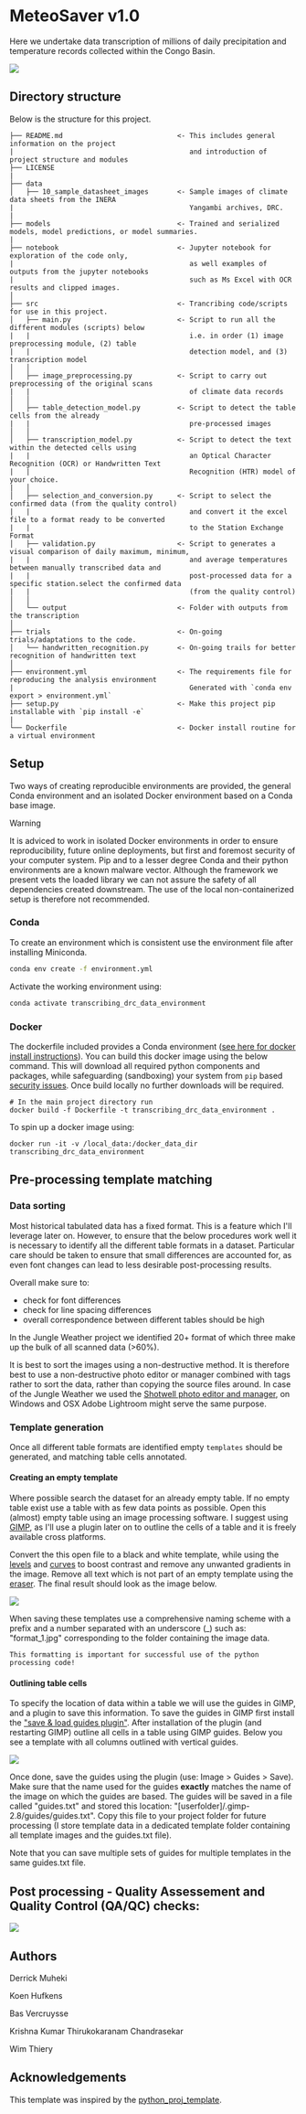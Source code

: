 # MeteoSaver v1.0

Here we undertake data transcription of millions of daily precipitation and temperature records 
collected within the Congo Basin.

![](docs/data_rescue_flowchart.png)


## Directory structure

Below is the structure for this project.

```
├── README.md                            <- This includes general information on the project
|                                           and introduction of project structure and modules
├── LICENSE
|
├── data
│   ├── 10_sample_datasheet_images       <- Sample images of climate data sheets from the INERA
|                                           Yangambi archives, DRC.
|
├── models                               <- Trained and serialized models, model predictions, or model summaries. 
|
├── notebook                             <- Jupyter notebook for exploration of the code only,
|                                           as well examples of outputs from the jupyter notebooks
|                                           such as Ms Excel with OCR results and clipped images.
│
├── src                                  <- Trancribing code/scripts for use in this project.
│   ├── main.py                          <- Script to run all the different modules (scripts) below
|   |                                       i.e. in order (1) image preprocessing module, (2) table
|   |                                       detection model, and (3) transcription model
│   │
│   ├── image_preprocessing.py           <- Script to carry out preprocessing of the original scans
|   |                                       of climate data records
│   │
│   ├── table_detection_model.py         <- Script to detect the table cells from the already
|   |                                       pre-processed images
│   │
│   ├── transcription_model.py           <- Script to detect the text within the detected cells using
|   |                                       an Optical Character Recognition (OCR) or Handwritten Text
|   |                                       Recognition (HTR) model of your choice.
|   │
│   ├── selection_and_conversion.py      <- Script to select the confirmed data (from the quality control)
|   |                                       and convert it the excel file to a format ready to be converted
|   |                                       to the Station Exchange Format
│   ├── validation.py                    <- Script to generates a visual comparison of daily maximum, minimum,
|   |                                       and average temperatures between manually transcribed data and
|   |                                       post-processed data for a specific station.select the confirmed data
|   |                                       (from the quality control)                                                                              
│   │
│   └── output                           <- Folder with outputs from the transcription
│
├── trials                               <- On-going trials/adaptations to the code.            
│   └── handwritten_recognition.py       <- On-going trails for better recognition of handwritten text
│
├── environment.yml                      <- The requirements file for reproducing the analysis environment
|                                           Generated with `conda env export > environment.yml`
├── setup.py                             <- Make this project pip installable with `pip install -e`
|
└── Dockerfile                           <- Docker install routine for a virtual environment

```

## Setup

Two ways of creating reproducible environments are provided, the general Conda environment and an isolated Docker environment based on a Conda base image.

> [!WARNING]
> It is adviced to work in isolated Docker environments in order to ensure reproducibility, future online deployments, but first and foremost security of your computer system. Pip and to a lesser degree Conda and their python environments are a known malware vector. Although the framework we present vets the loaded library we can not assure the safety of all dependencies created downstream. The use of the local non-containerized setup is therefore not recommended.

### Conda

To create an environment which is consistent use the environment file after installing Miniconda.

```bash
conda env create -f environment.yml
```

Activate the working environment using:

```bash
conda activate transcribing_drc_data_environment
```

### Docker

The dockerfile included provides a Conda environment ([see here for docker install instructions](https://docs.docker.com/engine/install/)).
You can build this docker image using the below command. This will download all required
python components and packages, while safeguarding (sandboxing) your system
from `pip` based [security issues](https://www.bleepingcomputer.com/news/security/pypi-suspends-new-user-registration-to-block-malware-campaign/). Once build locally no further downloads 
will be required.

```
# In the main project directory run
docker build -f Dockerfile -t transcribing_drc_data_environment .
```

To spin up a docker image using:

```
docker run -it -v /local_data:/docker_data_dir transcribing_drc_data_environment
```

## Pre-processing template matching

### Data sorting

Most historical tabulated data has a fixed format. This is a feature which I'll leverage later on. However, to ensure that the below procedures work well it is necessary to identify all the different table formats in a dataset. Particular care should be taken to ensure that small differences are accounted for, as even font changes can lead to less desirable post-processing results.

Overall make sure to:

- check for font differences
- check for line spacing differences
- overall correspondence between different tables should be high

In the Jungle Weather project we identified 20+ format of which three make up the bulk of all scanned data (>60%).

It is best to sort the images using a non-destructive method. It is therefore best to use a non-destructive photo editor or manager combined with tags rather to sort the data, rather than copying the source files around. In case of the Jungle Weather we used the [Shotwell photo editor and manager](https://wiki.gnome.org/Apps/Shotwell), on Windows and OSX Adobe Lightroom might serve the same purpose.

### Template generation

Once all different table formats are identified empty `templates` should be generated, and matching table cells annotated.

#### Creating an empty template

Where possible search the dataset for an already empty table. If no empty table exist use a table with as few data points as possible. Open this (almost) empty table using an image processing software. I suggest using [GIMP](https://www.gimp.org/), as I'll use a plugin later on to outline the cells of a table and it is freely available cross platforms.

Convert the this open file to a black and white template, while using the [levels](https://docs.gimp.org/2.10/en/gimp-tool-levels.html) and [curves]() to boost contrast and remove any unwanted gradients in the image. Remove all text which is not part of an empty template using the [eraser](https://docs.gimp.org/2.10/en/gimp-tool-eraser.html). The final result should look as the image below.

![](http://cobecore.org/images/documentation/mask.jpg)

When saving these templates use a comprehensive naming scheme with a prefix and a number separated with an underscore (_) such as: "format_1.jpg" corresponding to the folder containing the image data.

```
This formatting is important for successful use of the python processing code!
```

#### Outlining table cells

To specify the location of data within a table we will use the guides in GIMP, and a plugin to save this information. To save the guides in GIMP first install the ["save & load guides plugin"](https://github.com/khufkens/GIMP_save_load_guides). After installation of the plugin (and restarting GIMP) outline all cells in a table using GIMP guides. Below you see a template with all columns outlined with vertical guides.

![](http://cobecore.org/images/documentation/vertical_guides.png)

Once done, save the guides using the plugin (use: Image > Guides > Save). Make sure that the name used for the guides **exactly** matches the name of the image on which the guides are based. The guides will be saved in a file called "guides.txt" and stored this location:  "[userfolder]/.gimp-2.8/guides/guides.txt". Copy this file to your project folder for future processing (I store template data in a dedicated template folder containing all template images and the guides.txt file).

Note that you can save multiple sets of guides for multiple templates in the same guides.txt file.

## Post processing - Quality Assessement and Quality Control (QA/QC) checks:

![](https://github.com/VUB-HYDR/MeteoSaver/blob/b92a4cd9d6e1c41f818354e7abc7de434d624be9/docs/Post_processing_flowchart.png)


## Authors
Derrick Muheki

Koen Hufkens

Bas Vercruysse

Krishna Kumar Thirukokaranam Chandrasekar

Wim Thiery


## Acknowledgements

This template was inspired by the [python_proj_template](https://github.com/pepaaran/python_proj_template).
